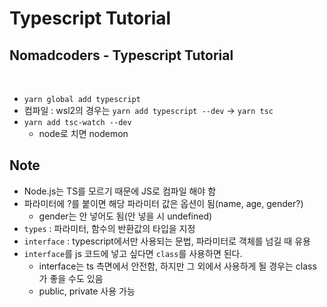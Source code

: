 # Typescript Tutorial

## Nomadcoders - Typescript Tutorial

<br>

- `yarn global add typescript`
- 컴파일 : wsl2의 경우는 `yarn add typescript --dev` -> `yarn tsc`
- `yarn add tsc-watch --dev`
  - node로 치면 nodemon

## Note

- Node.js는 TS를 모르기 때문에 JS로 컴파일 해야 함
- 파라미터에 ?를 붙이면 해당 파라미터 값은 옵션이 됨(name, age, gender?)
  - gender는 안 넣어도 됨(안 넣을 시 undefined)
- `types` : 파라미터, 함수의 반환값의 타입을 지정
- `interface` : typescript에서만 사용되는 문법, 파라미터로 객체를 넘길 때 유용
- `interface`를 js 코드에 넣고 싶다면 `class`를 사용하면 된다.
  - interface는 ts 측면에서 안전함, 하지만 그 외에서 사용하게 될 경우는 class가 좋을 수도 있음
  - public, private 사용 가능

